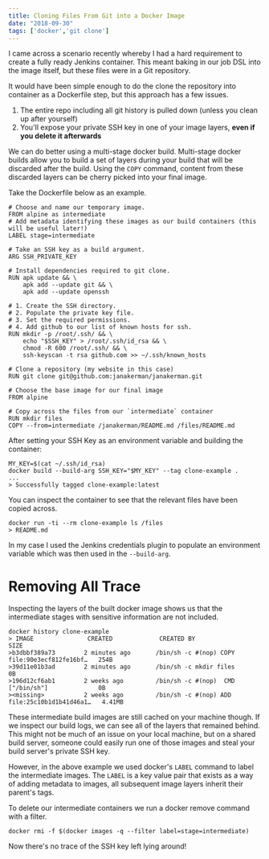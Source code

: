 ```yaml
---
title: Cloning Files From Git into a Docker Image
date: "2018-09-30"
tags: ['docker','git clone']
---
```


I came across a scenario recently whereby I had a hard requirement to create a fully ready Jenkins container. This meant baking in our job DSL into the image itself, but these files were in a Git repository.


It would have been simple enough to do the clone the repository into container as a Dockerfile step, but this approach has a few issues.
1. The entire repo including all git history is pulled down (unless you clean up after yourself)
2. You'll expose your private SSH key in one of your image layers, **even if you delete it afterwards**

We can do better using a multi-stage docker build. Multi-stage docker builds allow you to build a set of layers during your build that will be discarded after the build. Using the `COPY` command, content from these discarded layers can be cherry picked into your final image.

Take the Dockerfile below as an example.

```docker
# Choose and name our temporary image.
FROM alpine as intermediate
# Add metadata identifying these images as our build containers (this will be useful later!)
LABEL stage=intermediate

# Take an SSH key as a build argument.
ARG SSH_PRIVATE_KEY

# Install dependencies required to git clone.
RUN apk update && \
    apk add --update git && \
    apk add --update openssh

# 1. Create the SSH directory.
# 2. Populate the private key file.
# 3. Set the required permissions.
# 4. Add github to our list of known hosts for ssh.
RUN mkdir -p /root/.ssh/ && \
    echo "$SSH_KEY" > /root/.ssh/id_rsa && \
    chmod -R 600 /root/.ssh/ && \
    ssh-keyscan -t rsa github.com >> ~/.ssh/known_hosts

# Clone a repository (my website in this case)
RUN git clone git@github.com:janakerman/janakerman.git

# Choose the base image for our final image
FROM alpine

# Copy across the files from our `intermediate` container
RUN mkdir files
COPY --from=intermediate /janakerman/README.md /files/README.md
```

After setting your SSH Key as an environment variable and building the container:

```
MY_KEY=$(cat ~/.ssh/id_rsa)
docker build --build-arg SSH_KEY="$MY_KEY" --tag clone-example .
...
> Successfully tagged clone-example:latest
```

You can inspect the container to see that the relevant files have been copied across.

```
docker run -ti --rm clone-example ls /files
> README.md
```

In my case I used the Jenkins credentials plugin to populate an environment variable which was then used in the `--build-arg`.

# Removing All Trace

Inspecting the layers of the built docker image shows us that the intermediate stages with sensitive information are not included.

```
docker history clone-example
> IMAGE               CREATED             CREATED BY                                      SIZE
>b3dbbf389a73        2 minutes ago       /bin/sh -c #(nop) COPY file:90e3ecf812fe16bf…   254B
>39d11e01b3ad        2 minutes ago       /bin/sh -c mkdir files                          0B
>196d12cf6ab1        2 weeks ago         /bin/sh -c #(nop)  CMD ["/bin/sh"]              0B
><missing>           2 weeks ago         /bin/sh -c #(nop) ADD file:25c10b1d1b41d46a1…   4.41MB
```

These intermediate build images are still cached on your machine though. If we inspect our build logs, we can see all of the layers that remained behind. This might not be much of an issue on your local machine, but on a shared build server, someone could easily run one of those images and steal your build server's private SSH key.

However, in the above example we used docker's `LABEL` command to label the intermediate images. The `LABEL` is a key value pair that exists as a way of adding metadata to images, all subsequent image layers inherit their parent's tags.

To delete our intermediate containers we run a docker remove command with a filter.

```
docker rmi -f $(docker images -q --filter label=stage=intermediate)
```

Now there's no trace of the SSH key left lying around!
